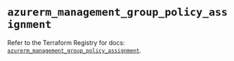 # `azurerm_management_group_policy_assignment`

Refer to the Terraform Registry for docs: [`azurerm_management_group_policy_assignment`](https://registry.terraform.io/providers/hashicorp/azurerm/4.1.0/docs/resources/management_group_policy_assignment).
